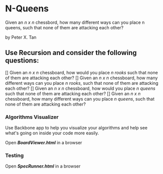 # N-Queens

Given an *n x n* chessbord, how many different ways can you place n queens, such that none of them are attacking each other? 

by Peter X. Tan

## Use Recursion and consider the following questions:
[] Given an *n x n* chessboard, how would you place *n rooks* such that none of them are attacking each other?
[] Given an *n x n* chessboard, how many different ways can you place *n rooks*, such that none of them are attacking each other?
[] Given an *n x n* chessboard, how would you place *n queens* such that none of them are attacking each other?
[] Given an *n x n* chessboard, how many different ways can you place *n queens*, such that none of them are attacking each other?

### Algorithms Visualizer

Use Backbone app to help you visualize your algorithms and help see what's going on inside your code more easily.

Open **_BoardViewer.html_** in a browser

### Testing

Open **_SpecRunner.html_** in a browser
